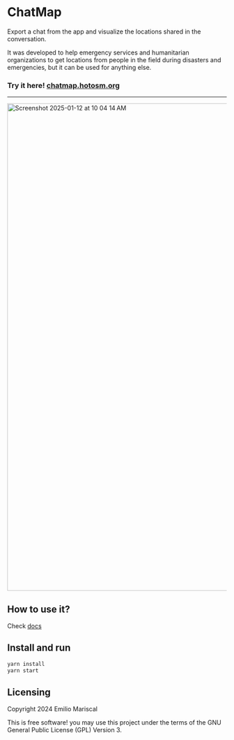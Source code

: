 # ChatMap

Export a chat from the app and visualize the locations shared in the conversation.

It was developed to help emergency services and humanitarian organizations to get
locations from people in the field during disasters and emergencies, but it can
be used for anything else.

### Try it here! [chatmap.hotosm.org](https://chatmap.hotosm.org)

---

<img width="1116" alt="Screenshot 2025-01-12 at 10 04 14 AM" src="https://github.com/user-attachments/assets/c4171f98-9a9f-46e2-b0da-cd8262c860c2" />

## How to use it?

Check [docs](https://github.com/hotosm/chatmap/tree/master/docs)

## Install and run

```bash
yarn install
yarn start
```

## Licensing

Copyright 2024 Emilio Mariscal

This is free software! you may use this project under the terms of the GNU General Public License (GPL) Version 3.
